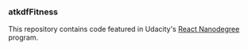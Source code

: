 ### atkdfFitness

This repository contains code featured in Udacity's [React Nanodegree](https://www.udacity.com/course/react-nanodegree--nd019) program.